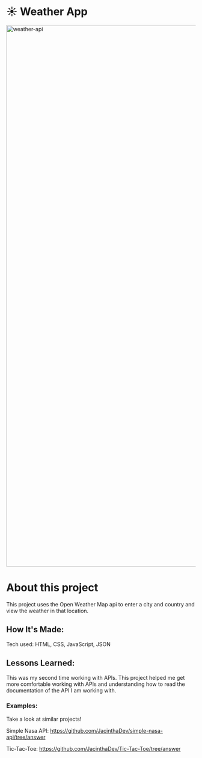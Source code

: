 # ☀️ Weather App

<img width="1440" alt="weather-api" src="https://github.com/JacinthaDev/Weather-API/assets/129231721/24321ccb-cd4a-46a0-866b-afa34486701a">


# About this project
This project uses the Open Weather Map api to enter a city and country and view the weather in that location.


## How It's Made:
Tech used: HTML, CSS, JavaScript, JSON

## Lessons Learned:
This was my second time working with APIs. This project helped me get more comfortable working with APIs and understanding how to read the documentation of the API I am working with.

### Examples:
Take a look at similar projects!

Simple Nasa API: https://github.com/JacinthaDev/simple-nasa-api/tree/answer

Tic-Tac-Toe: https://github.com/JacinthaDev/Tic-Tac-Toe/tree/answer


